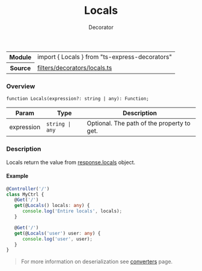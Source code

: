 <header class="symbol-info-header">    <h1 id="locals">Locals</h1>    <label class="symbol-info-type-label decorator">Decorator</label>      </header>
<section class="symbol-info">      <table class="is-full-width">        <tbody>        <tr>          <th>Module</th>          <td>            <div class="lang-typescript">                <span class="token keyword">import</span> { Locals }                 <span class="token keyword">from</span>                 <span class="token string">"ts-express-decorators"</span>                            </div>          </td>        </tr>        <tr>          <th>Source</th>          <td>            <a href="https://romakita.github.io/ts-express-decorators/#//blob/v3.0.0/src/filters/decorators/locals.ts#L0-L0">                filters/decorators/locals.ts            </a>        </td>        </tr>                </tbody>      </table>    </section>

### Overview

<pre><code class="typescript-lang">function <span class="token function">Locals</span><span class="token punctuation">(</span>expression?<span class="token punctuation">:</span> <span class="token keyword">string</span> | <span class="token keyword">any</span><span class="token punctuation">)</span><span class="token punctuation">:</span> Function<span class="token punctuation">;</span></code></pre>

Param | Type | Description
---|---|---
expression| <code>string &#124; any</code> |Optional. The path of the property to get.


### Description

Locals return the value from [response.locals](http://expressjs.com/en/4x/api.html#res.locals) object.

#### Example

```typescript
@Controller('/')
class MyCtrl {
   @Get('/')
   get(@Locals() locals: any) {
      console.log('Entire locals', locals);
   }

   @Get('/')
   get(@Locals('user') user: any) {
      console.log('user', user);
   }
}
```
> For more information on deserialization see [converters](docs/converters.md) page.
